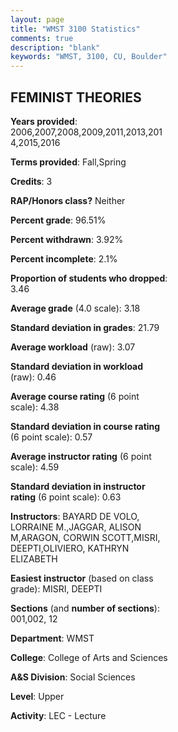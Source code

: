 ```yaml
---
layout: page
title: "WMST 3100 Statistics"
comments: true
description: "blank"
keywords: "WMST, 3100, CU, Boulder"
--- 
```

<head>
<script src="https://ajax.googleapis.com/ajax/libs/jquery/2.1.3/jquery.min.js"></script>
<script src="https://dl.dropboxusercontent.com/s/pc42nxpaw1ea4o9/highcharts.js?dl=0"></script>
<!-- <script src="../assets/js/highcharts.js"></script> -->
<style type="text/css">@font-face {
	font-family: "Bebas Neue";
	src: url(https://www.filehosting.org/file/details/544349/BebasNeue%20Regular.otf) format("opentype");
	}
	h1.Bebas { 
		font-family: "Bebas Neue", Verdana, Tahoma;
	}
</style>
</head>
<body>
	<div id="container" style="float: right; width: 45%; height: 88%; margin-left: 2.5%; margin-right: 2.5%;"></div>
	<script language="JavaScript">
		$(document).ready(function() {
		var chart = {type: 'column'};
		var title = {text: 'Grade Distribution'};
		var xAxis = {categories: ['A','B','C','D','F'],crosshair: true};
		var yAxis = {min: 0,title: {text: 'Percentage'}};
		var tooltip = {headerFormat: '<center><b><span style="font-size:20px">{point.key}</span></b></center>',
		               pointFormat: '<td style="padding:0"><b>{point.y:.1f}%</b></td>',
		               footerFormat: '</table>',shared: true,useHTML: true};
		var plotOptions = {column: {pointPadding: 0.0,borderWidth: 0}};  
		var credits = {enabled: false};var series= [{name: 'Percent',data: [33.51,53.83,10.03,1.06,1.06,]}];
		var json = {};
		json.chart = chart;
		json.title = title;
		json.tooltip = tooltip;
		json.xAxis = xAxis;
		json.yAxis = yAxis;  
		json.series = series;
		json.plotOptions = plotOptions;  
		json.credits = credits;
		$('#container').highcharts(json);
	});
	</script>
</body>
			   
## FEMINIST THEORIES

**Years provided**: 2006,2007,2008,2009,2011,2013,2014,2015,2016

**Terms provided**: Fall,Spring

**Credits**: 3

**RAP/Honors class?** Neither

**Percent grade**: 96.51%

**Percent withdrawn**: 3.92%

**Percent incomplete**: 2.1%

**Proportion of students who dropped**: 3.46

**Average grade** (4.0 scale): 3.18

**Standard deviation in grades**: 21.79

**Average workload** (raw): 3.07

**Standard deviation in workload** (raw): 0.46

**Average course rating** (6 point scale): 4.38

**Standard deviation in course rating** (6 point scale): 0.57

**Average instructor rating** (6 point scale): 4.59

**Standard deviation in instructor rating** (6 point scale): 0.63

**Instructors**: BAYARD DE VOLO, LORRAINE M.,JAGGAR, ALISON M,ARAGON, CORWIN SCOTT,MISRI, DEEPTI,OLIVIERO, KATHRYN ELIZABETH

**Easiest instructor** (based on class grade): MISRI, DEEPTI

**Sections** (and **number of sections**): 001,002, 12

**Department**: WMST

**College**: College of Arts and Sciences

**A&S Division**: Social Sciences

**Level**: Upper

**Activity**: LEC - Lecture